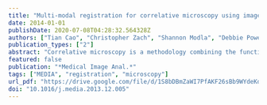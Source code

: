 ```yaml
---
title: "Multi-modal registration for correlative microscopy using image analogies"
date: 2014-01-01
publishDate: 2020-07-08T04:28:32.564328Z
authors: ["Tian Cao", "Christopher Zach", "Shannon Modla", "Debbie Powell", "Kirk Czymmek", "Marc Niethammer"]
publication_types: ["2"]
abstract: "Correlative microscopy is a methodology combining the functionality of light microscopy with the high resolution of electron microscopy and other microscopy technologies for the same biological specimen. In this paper, we propose an image registration method for correlative microscopy, which is challenging due to the distinct appearance of biological structures when imaged with different modalities. Our method is based on image analogies and allows to transform images of a given modality into the appearance-space of another modality. Hence, the registration between two different types of microscopy images can be transformed to a mono-modality image registration. We use a sparse representation model to obtain image analogies. The method makes use of corresponding image training patches of two different imaging modalities to learn a dictionary capturing appearance relations. We test our approach on backscattered electron (BSE) scanning electron microscopy (SEM)/confocal and transmission electron microscopy (TEM)/ confocal images. We perform rigid, affine, and deformable registration via B-splines and show improvements over direct registration using both mutual information and sum of squared differences similarity measures to account for differences in image appearance."
featured: false
publication: "*Medical Image Anal.*"
tags: ["MEDIA", "registration", "microscopy"]
url_pdf: "https://drive.google.com/file/d/1S8bDBmZaWI7PfAKF26sBb9WYdeKdyzGu"
doi: "10.1016/j.media.2013.12.005"
---
```



